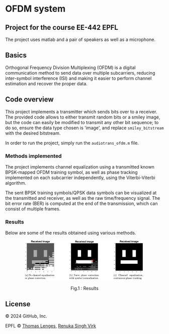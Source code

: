 # OFDM system
## Project for the course EE-442 EPFL
The project uses matlab and a pair of speakers as well as a microphone.

## Basics
Orthogonal Frequency Division Multiplexing (OFDM) is a digital communication method to send data over multiple subcarriers, reducing inter-symbol interference (ISI) and making it easier to perform channel estimation and recover the proper data.
## Code overview
This project implements a transmitter which sends bits over to a receiver. The provided code allows to either transmit random bits or a smiley image, but the code can easily be modified to transmit any other bit sequence; to do so, ensure the data type chosen is 'image', and replace `smiley_bitstream` with the desired bitstream.

In order to run the project, simply run the `audiotrans_ofdm.m` file.

### Methods implemented
The project implements channel equalization using a transmitted known BPSK-mapped OFDM training symbol, as well as phase tracking implemented on each subcarrier independently, using the Viterbi-Viterbi algorithm. 

The sent BPSK training symbols/QPSK data symbols can be visualized at the transmitted and receiver, as well as the raw time/frequency signal. 
The bit error rate (BER) is computed at the end of the transmission, which can consist of multiple frames.

### Results
Below are some of the results obtained using various methods.
<p align="center">
  <img src=pictures/readme.png width="380">
<p align="center"
</p>
Fig.1 : Results
</p>


## License
© 2024 GitHub, Inc.


EPFL © [Thomas Lenges](https://github.com/thomaslenges), [Renuka Singh Virk](https://github.com/renukasinghvirk)

